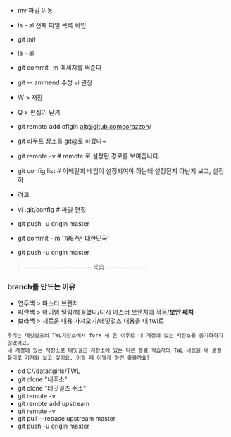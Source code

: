 * mv 파일 이동
* ls - al 전체 파일 목록 확인
* git init
* ls - al
* git commit -m 메세지를 써준다
* git -- ammend 수정 vi 권장
* W > 저장
* Q > 편집기 닫기
* git remote add ofigin ait@gitub.comcorazzon/ 
* git 리무트 장소를 git@로 하겠다~
* git remote -v #  remote 로 설정된 경로를 보여줍니다.
* git config list # 이메일과 네임이 설정되여야 하는데 설정된지 아닌지 보고, 설정하
* 려고
* vi .git/config # 파일 편집
 
* git push -u origin master

* git commit - m '1987년 대한민국'
* git push -u origin master


> ------------------------복습---------------

### branch를 만드는 이유
* 연두색 > 마스터 브랜치
* 파란색 > 아이템 털림/해결했다/다시 마스터 브랜치에 적용/**보안 패치**
* 보라색 > 새로운 내용 가져오기/데잇걸즈 내용을 내 twl로
```
우리는 데잇걸즈의 TWL저장소에서 fork 해 온 이후로 내 계정에 있는 저장소를 동기화하지 않았어요.
내 계정에 있는 저장소로 데잇걸즈 저장소에 있는 다른 동료 학습자의 TWL 내용을 내 로컬 폴더로 가져와 보고 싶어요. 이럴 때 어떻게 하면 좋을까요? 
```
* cd C//dataitgirls/TWL
* git clone "내주소"
* git clone "데잇걸즈 주소"
* git remote -v
* git remote add upstream
* git remote -v
* git pull --rebase upstream master
* git push -u origin master
